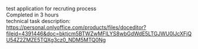 test application for recruting process\
Completed in 3 hours\
technical task description: https://personal.onlyoffice.com/products/files/doceditor?fileid=4391446&doc=bktjcm5BTWZwMFlLYS8wbGdWdE5LTGJWU0lJcXFjQU54Z2ZMZE5TQXg3cz0_NDM5MTQ0Ng
